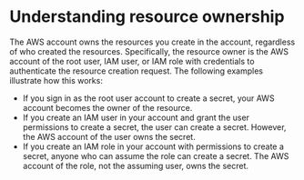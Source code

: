 # Understanding resource ownership<a name="auth-and-access_ownership"></a>

The AWS account owns the resources you create in the account, regardless of who created the resources\. Specifically, the resource owner is the AWS account of the root user, IAM user, or IAM role with credentials to authenticate the resource creation request\. The following examples illustrate how this works:
+ If you sign in as the root user account to create a secret, your AWS account becomes the owner of the resource\.
+ If you create an IAM user in your account and grant the user permissions to create a secret, the user can create a secret\. However, the AWS account of the user owns the secret\.
+ If you create an IAM role in your account with permissions to create a secret, anyone who can assume the role can create a secret\. The AWS account of the role, not the assuming user, owns the secret\.